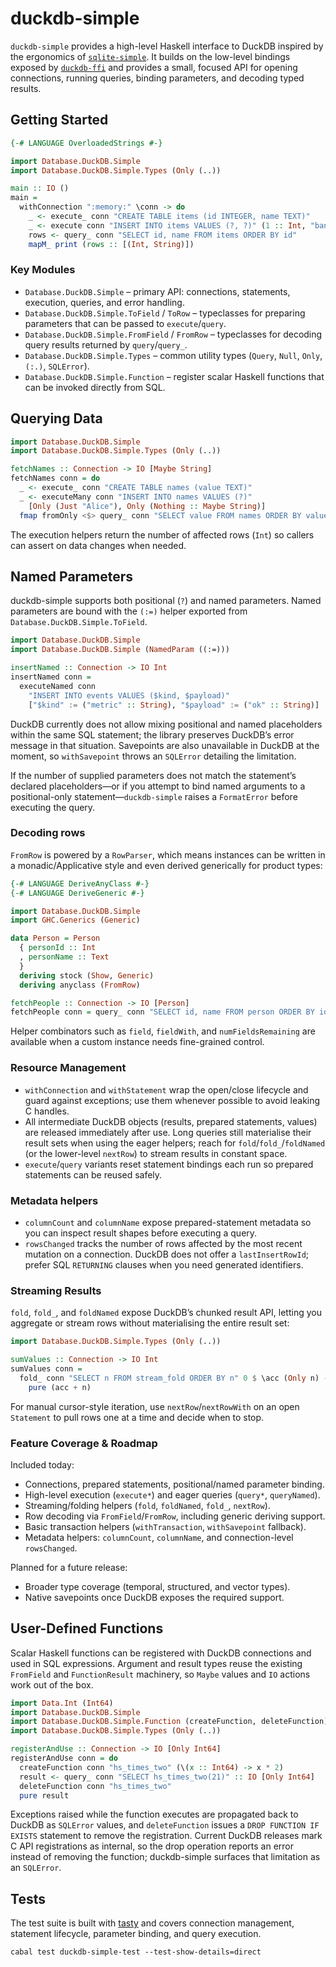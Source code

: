 # duckdb-simple

`duckdb-simple` provides a high-level Haskell interface to DuckDB inspired by
the ergonomics of [`sqlite-simple`](https://hackage.haskell.org/package/sqlite-simple).
It builds on the low-level bindings exposed by [`duckdb-ffi`](../duckdb-ffi) and
provides a small, focused API for opening connections, running queries, binding
parameters, and decoding typed results.

## Getting Started

```haskell
{-# LANGUAGE OverloadedStrings #-}

import Database.DuckDB.Simple
import Database.DuckDB.Simple.Types (Only (..))

main :: IO ()
main =
  withConnection ":memory:" \conn -> do
    _ <- execute_ conn "CREATE TABLE items (id INTEGER, name TEXT)"
    _ <- execute conn "INSERT INTO items VALUES (?, ?)" (1 :: Int, "banana" :: String)
    rows <- query_ conn "SELECT id, name FROM items ORDER BY id"
    mapM_ print (rows :: [(Int, String)])
```

### Key Modules

- `Database.DuckDB.Simple` – primary API: connections, statements, execution,
  queries, and error handling.
- `Database.DuckDB.Simple.ToField` / `ToRow` – typeclasses for preparing
  parameters that can be passed to `execute`/`query`.
- `Database.DuckDB.Simple.FromField` / `FromRow` – typeclasses for decoding
  query results returned by `query`/`query_`.
- `Database.DuckDB.Simple.Types` – common utility types (`Query`, `Null`,
  `Only`, `(:.)`, `SQLError`).
- `Database.DuckDB.Simple.Function` – register scalar Haskell functions that
  can be invoked directly from SQL.

## Querying Data

```haskell
import Database.DuckDB.Simple
import Database.DuckDB.Simple.Types (Only (..))

fetchNames :: Connection -> IO [Maybe String]
fetchNames conn = do
  _ <- execute_ conn "CREATE TABLE names (value TEXT)"
  _ <- executeMany conn "INSERT INTO names VALUES (?)"
    [Only (Just "Alice"), Only (Nothing :: Maybe String)]
  fmap fromOnly <$> query_ conn "SELECT value FROM names ORDER BY value IS NULL, value"
```

The execution helpers return the number of affected rows (`Int`) so callers can
assert on data changes when needed.

## Named Parameters

duckdb-simple supports both positional (`?`) and named parameters. Named
parameters are bound with the `(:=)` helper exported from
`Database.DuckDB.Simple.ToField`.

```haskell
import Database.DuckDB.Simple
import Database.DuckDB.Simple (NamedParam ((:=)))

insertNamed :: Connection -> IO Int
insertNamed conn =
  executeNamed conn
    "INSERT INTO events VALUES ($kind, $payload)"
    ["$kind" := ("metric" :: String), "$payload" := ("ok" :: String)]
```

DuckDB currently does not allow mixing positional and named placeholders within
the same SQL statement; the library preserves DuckDB’s error message in that
situation. Savepoints are also unavailable in DuckDB at the moment, so
`withSavepoint` throws an `SQLError` detailing the limitation.

If the number of supplied parameters does not match the statement’s declared
placeholders—or if you attempt to bind named arguments to a positional-only
statement—`duckdb-simple` raises a `FormatError` before executing the query.

### Decoding rows

`FromRow` is powered by a `RowParser`, which means instances can be written in a
monadic/Applicative style and even derived generically for product types:

```haskell
{-# LANGUAGE DeriveAnyClass #-}
{-# LANGUAGE DeriveGeneric #-}

import Database.DuckDB.Simple
import GHC.Generics (Generic)

data Person = Person
  { personId :: Int
  , personName :: Text
  }
  deriving stock (Show, Generic)
  deriving anyclass (FromRow)

fetchPeople :: Connection -> IO [Person]
fetchPeople conn = query_ conn "SELECT id, name FROM person ORDER BY id"
```

Helper combinators such as `field`, `fieldWith`, and `numFieldsRemaining` are
available when a custom instance needs fine-grained control.

### Resource Management

- `withConnection` and `withStatement` wrap the open/close lifecycle and guard
  against exceptions; use them whenever possible to avoid leaking C handles.
- All intermediate DuckDB objects (results, prepared statements, values) are
  released immediately after use. Long queries still materialise their result
  sets when using the eager helpers; reach for `fold`/`fold_`/`foldNamed` (or
  the lower-level `nextRow`) to stream results in constant space.
- `execute`/`query` variants reset statement bindings each run so prepared
  statements can be reused safely.

### Metadata helpers

- `columnCount` and `columnName` expose prepared-statement metadata so you can
  inspect result shapes before executing a query.
- `rowsChanged` tracks the number of rows affected by the most recent mutation
  on a connection. DuckDB does not offer a `lastInsertRowId`; prefer SQL
  `RETURNING` clauses when you need generated identifiers.
### Streaming Results

`fold`, `fold_`, and `foldNamed` expose DuckDB’s chunked result API, letting you
aggregate or stream rows without materialising the entire result set:

```haskell
import Database.DuckDB.Simple.Types (Only (..))

sumValues :: Connection -> IO Int
sumValues conn =
  fold_ conn "SELECT n FROM stream_fold ORDER BY n" 0 $ \acc (Only n) ->
    pure (acc + n)
```

For manual cursor-style iteration, use `nextRow`/`nextRowWith` on an open
`Statement` to pull rows one at a time and decide when to stop.

### Feature Coverage & Roadmap

Included today:

- Connections, prepared statements, positional/named parameter binding.
- High-level execution (`execute*`) and eager queries (`query*`, `queryNamed`).
- Streaming/folding helpers (`fold`, `foldNamed`, `fold_`, `nextRow`).
- Row decoding via `FromField`/`FromRow`, including generic deriving support.
- Basic transaction helpers (`withTransaction`, `withSavepoint` fallback).
- Metadata helpers: `columnCount`, `columnName`, and connection-level
  `rowsChanged`.

Planned for a future release:

- Broader type coverage (temporal, structured, and vector types).
- Native savepoints once DuckDB exposes the required support.

## User-Defined Functions

Scalar Haskell functions can be registered with DuckDB connections and used in
SQL expressions. Argument and result types reuse the existing `FromField` and
`FunctionResult` machinery, so `Maybe` values and `IO` actions work out of the
box.

```haskell
import Data.Int (Int64)
import Database.DuckDB.Simple
import Database.DuckDB.Simple.Function (createFunction, deleteFunction)
import Database.DuckDB.Simple.Types (Only (..))

registerAndUse :: Connection -> IO [Only Int64]
registerAndUse conn = do
  createFunction conn "hs_times_two" (\(x :: Int64) -> x * 2)
  result <- query_ conn "SELECT hs_times_two(21)" :: IO [Only Int64]
  deleteFunction conn "hs_times_two"
  pure result
```

Exceptions raised while the function executes are propagated back to DuckDB as
`SQLError` values, and `deleteFunction` issues a `DROP FUNCTION IF EXISTS`
statement to remove the registration. Current DuckDB releases mark C API
registrations as internal, so the drop operation reports an error instead of
removing the function; duckdb-simple surfaces that limitation as an
`SQLError`.

## Tests

The test suite is built with [tasty](https://hackage.haskell.org/package/tasty)
and covers connection management, statement lifecycle, parameter binding, and
query execution.

```
cabal test duckdb-simple-test --test-show-details=direct
```
